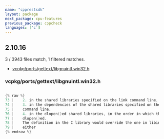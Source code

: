 ```yaml
---
name: "cpprestsdk"
layout: package
next_package: cpu-features
previous_package: cppcheck
languages: ['c']
---
```

## 2.10.16
3 / 3943 files match, 1 filtered matches.

 - [vcpkg/ports/gettext/libgnuintl.win32.h](#vcpkgportsgettextlibgnuintlwin32h)

### vcpkg/ports/gettext/libgnuintl.win32.h

```c

{% raw %}
73 | 	2. in the shared libraries specified on the link command line, in order,
74 | 	3. in the dependencies of the shared libraries specified on the link
75 | 	command line,
76 | 	4. in the dlopen()ed shared libraries, in the order in which they were
77 | 	dlopen()ed.
78 | 	The definition in the C library would override the one in libintl.so if
79 | 	either
{% endraw %}

```